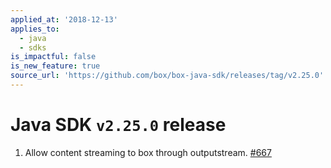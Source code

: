 ```yaml
---
applied_at: '2018-12-13'
applies_to:
  - java
  - sdks
is_impactful: false
is_new_feature: true
source_url: 'https://github.com/box/box-java-sdk/releases/tag/v2.25.0'
---
```


# Java SDK `v2.25.0` release

1. Allow content streaming to box through outputstream. [#667](https://github.com/box/box-java-sdk/pull/667) 